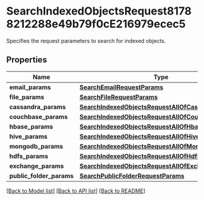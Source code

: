 # SearchIndexedObjectsRequest81788212288e49b79f0cE216979ecec5

Specifies the request parameters to search for indexed objects.

## Properties
Name | Type | Description | Notes
------------ | ------------- | ------------- | -------------
**email_params** | [**SearchEmailRequestParams**](SearchEmailRequestParams.md) |  | [optional] 
**file_params** | [**SearchFileRequestParams**](SearchFileRequestParams.md) |  | [optional] 
**cassandra_params** | [**SearchIndexedObjectsRequestAllOfCassandraParams**](SearchIndexedObjectsRequestAllOfCassandraParams.md) |  | [optional] 
**couchbase_params** | [**SearchIndexedObjectsRequestAllOfCouchbaseParams**](SearchIndexedObjectsRequestAllOfCouchbaseParams.md) |  | [optional] 
**hbase_params** | [**SearchIndexedObjectsRequestAllOfHbaseParams**](SearchIndexedObjectsRequestAllOfHbaseParams.md) |  | [optional] 
**hive_params** | [**SearchIndexedObjectsRequestAllOfHiveParams**](SearchIndexedObjectsRequestAllOfHiveParams.md) |  | [optional] 
**mongodb_params** | [**SearchIndexedObjectsRequestAllOfMongodbParams**](SearchIndexedObjectsRequestAllOfMongodbParams.md) |  | [optional] 
**hdfs_params** | [**SearchIndexedObjectsRequestAllOfHdfsParams**](SearchIndexedObjectsRequestAllOfHdfsParams.md) |  | [optional] 
**exchange_params** | [**SearchIndexedObjectsRequestAllOfExchangeParams**](SearchIndexedObjectsRequestAllOfExchangeParams.md) |  | [optional] 
**public_folder_params** | [**SearchPublicFolderRequestParams**](SearchPublicFolderRequestParams.md) |  | [optional] 

[[Back to Model list]](../README.md#documentation-for-models) [[Back to API list]](../README.md#documentation-for-api-endpoints) [[Back to README]](../README.md)



